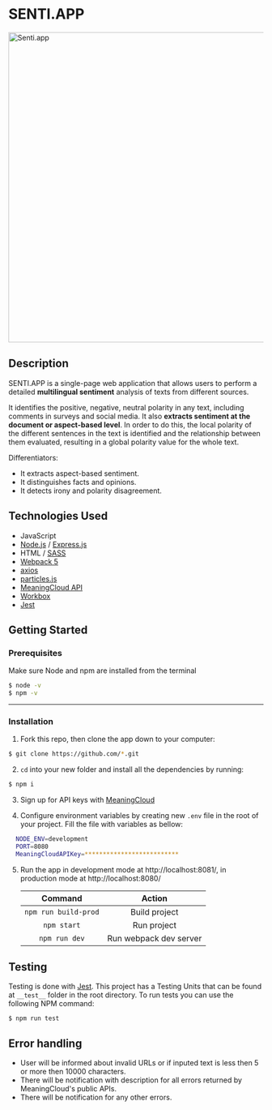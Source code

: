 # SENTI.APP

<img src="https://github.com/hkzone/Senti.app/blob/master/demo/demo.gif" alt="Senti.app" width="612px">

## Description

SENTI.APP is a single-page web application that allows users to perform a detailed **multilingual sentiment** analysis of texts from different sources.

It identifies the positive, negative, neutral polarity in any text, including comments in surveys and social media. It also **extracts sentiment at the document or aspect-based level**. In order to do this, the local polarity of the different sentences in the text is identified and the relationship between them evaluated, resulting in a global polarity value for the whole text.

Differentiators:

- It extracts aspect-based sentiment.
- It distinguishes facts and opinions.
- It detects irony and polarity disagreement.

## Technologies Used

- JavaScript
- [Node.js](https://nodejs.org/) / [Express.js](https://expressjs.com/)
- HTML / [SASS](https://sass-lang.com/)
- [Webpack 5](https://github.com/webpack/webpack)
- [axios](https://www.npmjs.com/package/axios)
- [particles.js](https://github.com/VincentGarreau/particles.js/)
- [MeaningCloud API](https://www.meaningcloud.com)
- [Workbox](https://developers.google.com/web/tools/workbox)
- [Jest](https://github.com/facebook/jest)

## Getting Started

### Prerequisites

Make sure Node and npm are installed from the terminal

```bash
$ node -v
$ npm -v
```

---

### Installation

1. Fork this repo, then clone the app down to your computer:

```bash
$ git clone https://github.com/*.git
```

2. `cd` into your new folder and install all the
   dependencies by running:

```bash
$ npm i
```

3. Sign up for API keys with [MeaningCloud](https://www.meaningcloud.com/developer/sentiment-analysis)
   <br>

4. Configure environment variables by creating new `.env` file in the root of your project. Fill the file with variables as bellow:

```bash
  NODE_ENV=development
  PORT=8080
  MeaningCloudAPIKey=**************************
```

5. Run the app in development mode at http://localhost:8081/, in production mode at http://localhost:8080/

   |       Command        |         Action         |
   | :------------------: | :--------------------: |
   | `npm run build-prod` |     Build project      |
   |     `npm start`      |      Run project       |
   |    `npm run dev`     | Run webpack dev server |

## Testing

Testing is done with [Jest](https://github.com/facebook/jest). This project has a Testing Units that can be found at `__test__` folder in the root directory.
To run tests you can use the following NPM command:

```
$ npm run test
```

## Error handling

- User will be informed about invalid URLs or if inputed text is less then 5 or more then 10000 characters.
- There will be notification with description for all errors returned by MeaningCloud's public APIs.
- There will be notification for any other errors.
